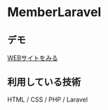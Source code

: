 MemberLaravel
====

## デモ
[WEBサイトをみる](https://member-laravel-yuka.herokuapp.com/index)

## 利用している技術
HTML / CSS / PHP / Laravel

